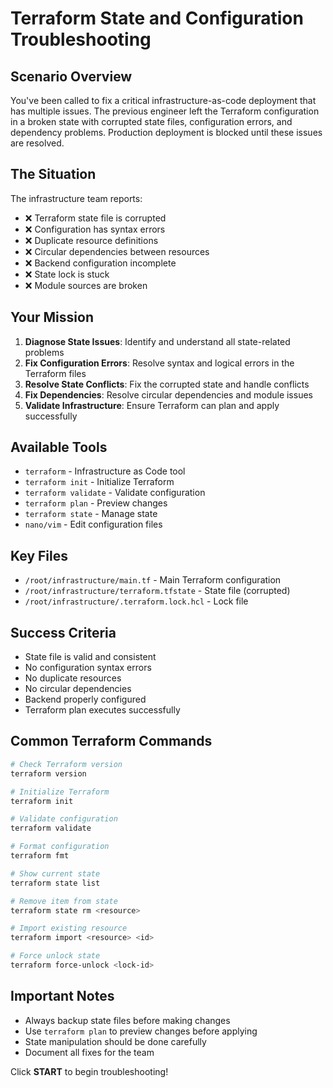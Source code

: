 # Terraform State and Configuration Troubleshooting

## Scenario Overview

You've been called to fix a critical infrastructure-as-code deployment that has multiple issues. The previous engineer left the Terraform configuration in a broken state with corrupted state files, configuration errors, and dependency problems. Production deployment is blocked until these issues are resolved.

## The Situation

The infrastructure team reports:
- ❌ Terraform state file is corrupted
- ❌ Configuration has syntax errors
- ❌ Duplicate resource definitions
- ❌ Circular dependencies between resources
- ❌ Backend configuration incomplete
- ❌ State lock is stuck
- ❌ Module sources are broken

## Your Mission

1. **Diagnose State Issues**: Identify and understand all state-related problems
2. **Fix Configuration Errors**: Resolve syntax and logical errors in the Terraform files
3. **Resolve State Conflicts**: Fix the corrupted state and handle conflicts
4. **Fix Dependencies**: Resolve circular dependencies and module issues
5. **Validate Infrastructure**: Ensure Terraform can plan and apply successfully

## Available Tools

- `terraform` - Infrastructure as Code tool
- `terraform init` - Initialize Terraform
- `terraform validate` - Validate configuration
- `terraform plan` - Preview changes
- `terraform state` - Manage state
- `nano/vim` - Edit configuration files

## Key Files

- `/root/infrastructure/main.tf` - Main Terraform configuration
- `/root/infrastructure/terraform.tfstate` - State file (corrupted)
- `/root/infrastructure/.terraform.lock.hcl` - Lock file

## Success Criteria

- State file is valid and consistent
- No configuration syntax errors
- No duplicate resources
- No circular dependencies
- Backend properly configured
- Terraform plan executes successfully

## Common Terraform Commands

```bash
# Check Terraform version
terraform version

# Initialize Terraform
terraform init

# Validate configuration
terraform validate

# Format configuration
terraform fmt

# Show current state
terraform state list

# Remove item from state
terraform state rm <resource>

# Import existing resource
terraform import <resource> <id>

# Force unlock state
terraform force-unlock <lock-id>
```

## Important Notes

- Always backup state files before making changes
- Use `terraform plan` to preview changes before applying
- State manipulation should be done carefully
- Document all fixes for the team

Click **START** to begin troubleshooting!